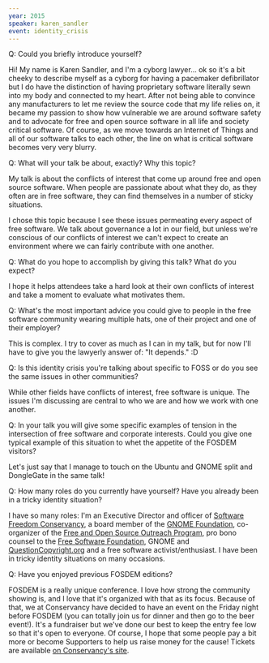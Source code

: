 ```yaml
---
year: 2015
speaker: karen_sandler 
event: identity_crisis 
---
```


Q: Could you briefly introduce yourself? 

Hi! My name is Karen Sandler, and I'm a cyborg lawyer... ok so it's a bit cheeky to describe myself as a cyborg for having a pacemaker defibrillator but I do have the distinction of having proprietary software literally sewn into my body and connected to my heart. After not being able to convince any manufacturers to let me review the source code that my life relies on, it became my passion to show how vulnerable we are around software safety and to advocate for free and open source software in all life and society critical software. Of course, as we move towards an Internet of Things and all of our software talks to each other, the line on what is critical software becomes very very blurry.

Q: What will your talk be about, exactly? Why this topic?

My talk is about the conflicts of interest that come up around free and open source software. When people are passionate about what they do, as they often are in free software, they can find themselves in a number of sticky situations.

I chose this topic because I see these issues permeating every aspect of free software. We talk about governance a lot in our field, but unless we're conscious of our conflicts of interest we can't expect to create an environment where we can fairly contribute with one another.

Q: What do you hope to accomplish by giving this talk? What do you expect?

I hope it helps attendees take a hard look at their own conflicts of interest and take a moment to evaluate what motivates them.

Q: What's the most important advice you could give to people in the free software community wearing multiple hats, one of their project and one of their employer?

This is complex. I try to cover as much as I can in my talk, but for now I'll have to give you the lawyerly answer of: "It depends." :D

Q: Is this identity crisis you're talking about specific to FOSS or do you see the same issues in other communities?

While other fields have conflicts of interest, free software is unique. The issues I'm discussing are central to who we are and how we work with one another.

Q: In your talk you will give some specific examples of tension in the intersection of free software and corporate interests. Could you give one typical example of this situation to whet the appetite of the FOSDEM visitors?

Let's just say that I manage to touch on the Ubuntu and GNOME split and DongleGate in the same talk!

Q: How many roles do you currently have yourself? Have you already been in a tricky identity situation?

I have so many roles: I'm an Executive Director and officer of [Software Freedom Conservancy](http://sfconservancy.org/), a board member of the [GNOME Foundation](http://www.gnome.org/foundation/), co-organizer of the [Free and Open Source Outreach Program](http://www.gnome.org/opw), pro bono counsel to the [Free Software Foundation](http://www.fsf.org/), GNOME and [QuestionCopyright.org](http://questioncopyright.org/) and a free software activist/enthusiast. I have been in tricky identity situations on many occasions.

Q: Have you enjoyed previous FOSDEM editions?

FOSDEM is a really unique conference. I love how strong the community showing is, and I love that it's organized with that as its focus. Because of that, we at Conservancy have decided to have an event on the Friday night before FOSDEM (you can totally join us for dinner and then go to the beer event!). It's a fundraiser but we've done our best to keep the entry fee low so that it's open to everyone. Of course, I hope that some people pay a bit more or become Supporters to help us raise money for the cause! Tickets are available [on Conservancy's site](https://sfconservancy.org/supporter/event.html).
